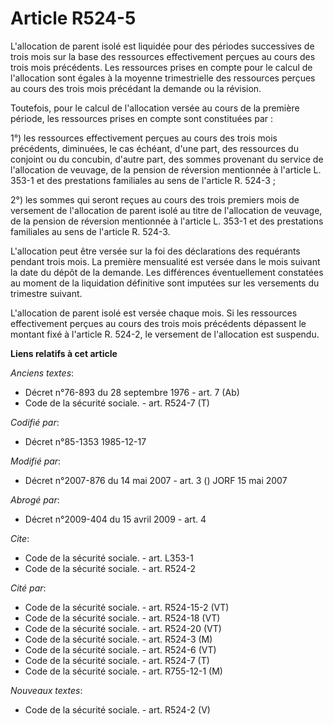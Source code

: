 # Article R524-5

L'allocation de parent isolé est liquidée pour des périodes successives de trois mois sur la base des ressources
effectivement perçues au cours des trois mois précédents. Les ressources prises en compte pour le calcul de l'allocation sont
égales à la moyenne trimestrielle des ressources perçues au cours des trois mois précédant la demande ou la révision.

Toutefois, pour le calcul de l'allocation versée au cours de la première période, les ressources prises en compte sont
constituées par : 

1°) les ressources effectivement perçues au cours des trois mois précédents, diminuées, le cas échéant, d'une part, des
ressources du conjoint ou du concubin, d'autre part, des sommes provenant du service de l'allocation de veuvage, de la
pension de réversion mentionnée à l'article L. 353-1 et des prestations familiales au sens de l'article R. 524-3 ; 

2°) les sommes qui seront reçues au cours des trois premiers mois de versement de l'allocation de parent isolé au titre de
l'allocation de veuvage, de la pension de réversion mentionnée à l'article L. 353-1 et des prestations familiales au sens de
l'article R. 524-3. 

L'allocation peut être versée sur la foi des déclarations des requérants pendant trois mois. La première mensualité est
versée dans le mois suivant la date du dépôt de la demande. Les différences éventuellement constatées au moment de la
liquidation définitive sont imputées sur les versements du trimestre suivant. 

L'allocation de parent isolé est versée chaque mois. Si les ressources effectivement perçues au cours des trois mois
précédents dépassent le montant fixé à l'article R. 524-2, le versement de l'allocation est suspendu.

**Liens relatifs à cet article**

_Anciens textes_:

  - Décret n°76-893 du 28 septembre 1976 - art. 7 (Ab)
  - Code de la sécurité sociale. - art. R524-7 (T)

_Codifié par_:

  - Décret n°85-1353 1985-12-17

_Modifié par_:

  - Décret n°2007-876 du 14 mai 2007 - art. 3 () JORF 15 mai 2007

_Abrogé par_:

  - Décret n°2009-404 du 15 avril 2009 - art. 4

_Cite_:

  - Code de la sécurité sociale. - art. L353-1
  - Code de la sécurité sociale. - art. R524-2

_Cité par_:

  - Code de la sécurité sociale. - art. R524-15-2 (VT)
  - Code de la sécurité sociale. - art. R524-18 (VT)
  - Code de la sécurité sociale. - art. R524-20 (VT)
  - Code de la sécurité sociale. - art. R524-3 (M)
  - Code de la sécurité sociale. - art. R524-6 (VT)
  - Code de la sécurité sociale. - art. R524-7 (T)
  - Code de la sécurité sociale. - art. R755-12-1 (M)

_Nouveaux textes_:

  - Code de la sécurité sociale. - art. R524-2 (V)
